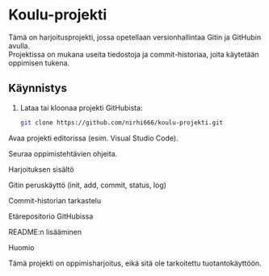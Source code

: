 # Koulu-projekti

Tämä on harjoitusprojekti, jossa opetellaan versionhallintaa Gitin ja GitHubin avulla.  
Projektissa on mukana useita tiedostoja ja commit-historiaa, joita käytetään oppimisen tukena.

## Käynnistys
1. Lataa tai kloonaa projekti GitHubista:
   ```bash
   git clone https://github.com/nirhi666/koulu-projekti.git
Avaa projekti editorissa (esim. Visual Studio Code).

Seuraa oppimistehtävien ohjeita.

Harjoituksen sisältö

Gitin peruskäyttö (init, add, commit, status, log)

Commit-historian tarkastelu

Etärepositorio GitHubissa

README:n lisääminen

Huomio

Tämä projekti on oppimisharjoitus, eikä sitä ole tarkoitettu tuotantokäyttöön.
